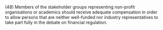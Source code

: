 (48) Members of the stakeholder groups representing non-profit organisations or academics should receive adequate compensation in order to allow persons that are neither well-funded nor industry representatives to take part fully in the debate on financial regulation.